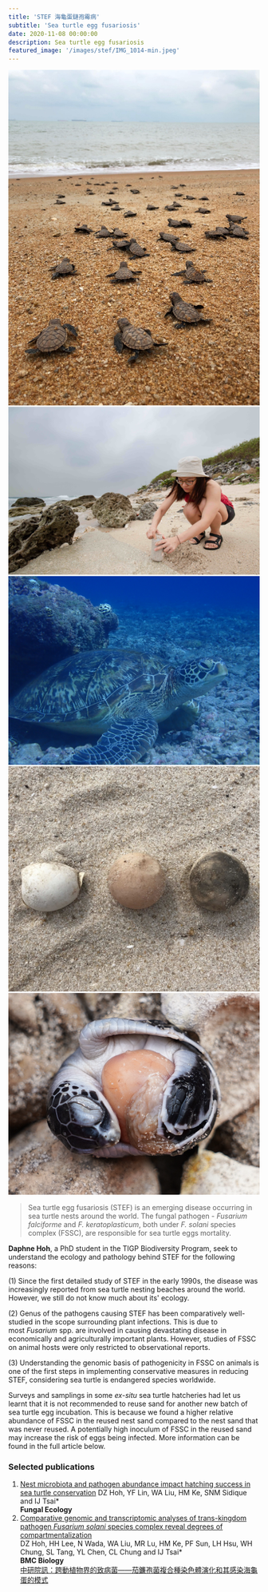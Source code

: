 ```yaml
---
title: 'STEF 海龜蛋鏈孢霉病'
subtitle: 'Sea turtle egg fusariosis'
date: 2020-11-08 00:00:00
description: Sea turtle egg fusariosis
featured_image: '/images/stef/IMG_1014-min.jpeg'
---
```



<div class="gallery" data-columns="3">
	<img src="/images/stef/IMG_8502-min.jpeg">
	<img src="/images/stef/HUAI0672-min.jpg">
	<img src="/images/stef/PA270027-min.JPG">
	<img src="/images/stef/seaturtle-min.jpeg">
	<img src="/images/stef/turtleegg-min.JPG">
</div>
 

> Sea turtle egg fusariosis (STEF) is an emerging disease occurring in sea turtle nests around the world. The fungal pathogen - *Fusarium falciforme* and *F. keratoplasticum*, both under *F. solani* species complex (FSSC), are responsible for sea turtle eggs mortality.


**Daphne Hoh**, a PhD student in the TIGP Biodiversity Program, seek to understand the ecology and pathology behind STEF for the following reasons: 

(1) Since the first detailed study of STEF in the early 1990s, the disease was increasingly reported from sea turtle nesting beaches around the world. However, we still do not know much about its' ecology.

(2) Genus of the pathogens causing STEF has been comparatively well-studied in the scope surrounding plant infections. This is due to most *Fusarium* spp. are involved in causing devastating disease in economically and agriculturally important plants. However, studies of FSSC on animal hosts were only restricted to observational reports.

(3) Understanding the genomic basis of pathogenicity in FSSC on animals is one of the first steps in implementing conservative measures in reducing STEF, considering sea turtle is endangered species worldwide.

Surveys and samplings in some *ex-situ* sea turtle hatcheries had let us learnt that it is not recommended to reuse sand for another new batch of sea turtle egg incubation. This is because we found a higher relative abundance of FSSC in the reused nest sand compared to the nest sand that was never reused. A potentially high inoculum of FSSC in the reused sand may increase the risk of eggs being infected. More information can be found in the full article below.




### Selected publications

1. [Nest microbiota and pathogen abundance impact hatching success in sea turtle conservation](https://www.sciencedirect.com/science/article/pii/S1754504820300763) 
   DZ Hoh, YF Lin, WA Liu, HM Ke, SNM Sidique and IJ Tsai\*  
   **Fungal Ecology**
2. [Comparative genomic and transcriptomic analyses of trans-kingdom pathogen *Fusarium solani* species complex reveal degrees of compartmentalization](https://bmcbiol.biomedcentral.com/articles/10.1186/s12915-022-01436-7)  
   DZ Hoh, HH Lee, N Wada, WA Liu, MR Lu, HM Ke, PF Sun, LH Hsu, WH Chung, SL Tang, YL Chen, CL Chung and IJ Tsai*  
   **BMC Biology**  
   [中研院訊：跨動植物界的致病菌——茄鐮孢菌複合種染色體演化和其感染海龜蛋的模式](https://newsletter.sinica.edu.tw/29271/)

